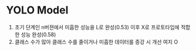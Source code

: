 # YOLO Model


1. 초기 단계인 n버젼에서 미흡한 성능을 L로 완성(0.53) 이후 X로 프로토타입에 적합한 성능 완성(0.58)
2. 클래스 수가 많아 클래스 수를 줄이거나 미흡한 데이터를 증강 시 개선 여지 O
